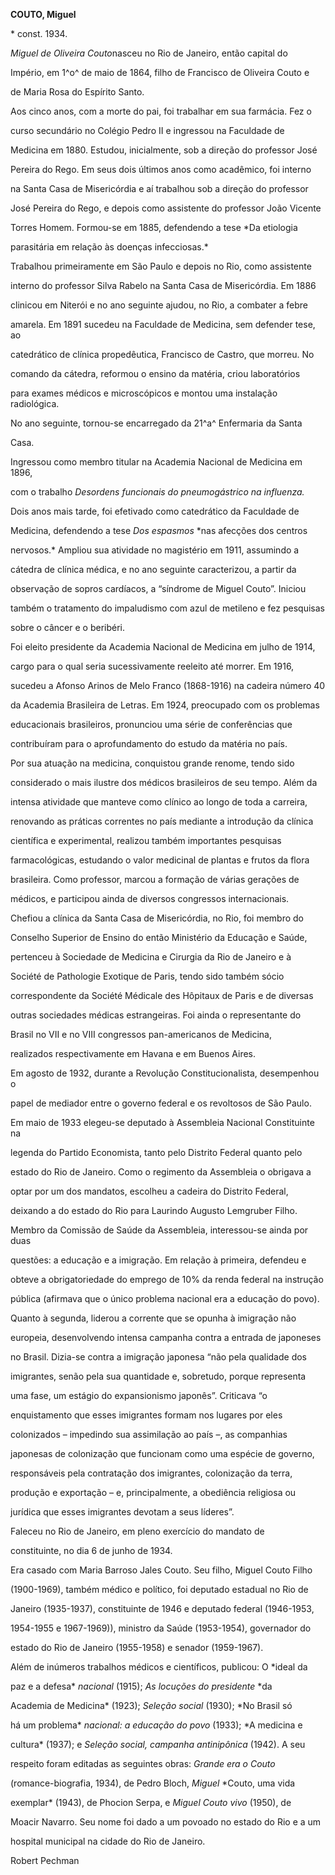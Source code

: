 **COUTO, Miguel**



\* const. 1934.



*Miguel de Oliveira Couto*nasceu no Rio de Janeiro, então capital do

Império, em 1^o^ de maio de 1864, filho de Francisco de Oliveira Couto e

de Maria Rosa do Espírito Santo.



Aos cinco anos, com a morte do pai, foi trabalhar em sua farmácia. Fez o

curso secundário no Colégio Pedro II e ingressou na Faculdade de

Medicina em 1880. Estudou, inicialmente, sob a direção do professor José

Pereira do Rego. Em seus dois últimos anos como acadêmico, foi interno

na Santa Casa de Misericórdia e aí trabalhou sob a direção do professor

José Pereira do Rego, e depois como assistente do professor João Vicente

Torres Homem. Formou-se em 1885, defendendo a tese *Da etiologia

parasitária em relação às doenças infecciosas.*



Trabalhou primeiramente em São Paulo e depois no Rio, como assistente

interno do professor Silva Rabelo na Santa Casa de Misericórdia. Em 1886

clinicou em Niterói e no ano seguinte ajudou, no Rio, a combater a febre

amarela. Em 1891 sucedeu na Faculdade de Medicina, sem defender tese, ao

catedrático de clínica propedêutica, Francisco de Castro, que morreu. No

comando da cátedra, reformou o ensino da matéria, criou laboratórios

para exames médicos e microscópicos e montou uma instalação radiológica.

No ano seguinte, tornou-se encarregado da 21^a^ Enfermaria da Santa

Casa.



Ingressou como membro titular na Academia Nacional de Medicina em 1896,

com o trabalho *Desordens funcionais do pneumogástrico na influenza.*

Dois anos mais tarde, foi efetivado como catedrático da Faculdade de

Medicina, defendendo a tese *Dos espasmos* *nas afecções dos centros

nervosos.* Ampliou sua atividade no magistério em 1911, assumindo a

cátedra de clínica médica, e no ano seguinte caracterizou, a partir da

observação de sopros cardíacos, a “síndrome de Miguel Couto”. Iniciou

também o tratamento do impaludismo com azul de metileno e fez pesquisas

sobre o câncer e o beribéri.



Foi eleito presidente da Academia Nacional de Medicina em julho de 1914,

cargo para o qual seria sucessivamente reeleito até morrer. Em 1916,

sucedeu a Afonso Arinos de Melo Franco (1868-1916) na cadeira número 40

da Academia Brasileira de Letras. Em 1924, preocupado com os problemas

educacionais brasileiros, pronunciou uma série de conferências que

contribuíram para o aprofundamento do estudo da matéria no país.



Por sua atuação na medicina, conquistou grande renome, tendo sido

considerado o mais ilustre dos médicos brasileiros de seu tempo. Além da

intensa atividade que manteve como clínico ao longo de toda a carreira,

renovando as práticas correntes no país mediante a introdução da clínica

científica e experimental, realizou também importantes pesquisas

farmacológicas, estudando o valor medicinal de plantas e frutos da flora

brasileira. Como professor, marcou a formação de várias gerações de

médicos, e participou ainda de diversos congressos internacionais.



Chefiou a clínica da Santa Casa de Misericórdia, no Rio, foi membro do

Conselho Superior de Ensino do então Ministério da Educação e Saúde,

pertenceu à Sociedade de Medicina e Cirurgia da Rio de Janeiro e à

Société de Pathologie Exotique de Paris, tendo sido também sócio

correspondente da Société Médicale des Hôpitaux de Paris e de diversas

outras sociedades médicas estrangeiras. Foi ainda o representante do

Brasil no VII e no VIII congressos pan-americanos de Medicina,

realizados respectivamente em Havana e em Buenos Aires.



Em agosto de 1932, durante a Revolução Constitucionalista, desempenhou o

papel de mediador entre o governo federal e os revoltosos de São Paulo.

Em maio de 1933 elegeu-se deputado à Assembleia Nacional Constituinte na

legenda do Partido Economista, tanto pelo Distrito Federal quanto pelo

estado do Rio de Janeiro. Como o regimento da Assembleia o obrigava a

optar por um dos mandatos, escolheu a cadeira do Distrito Federal,

deixando a do estado do Rio para Laurindo Augusto Lemgruber Filho.

Membro da Comissão de Saúde da Assembleia, interessou-se ainda por duas

questões: a educação e a imigração. Em relação à primeira, defendeu e

obteve a obrigatoriedade do emprego de 10% da renda federal na instrução

pública (afirmava que o único problema nacional era a educação do povo).

Quanto à segunda, liderou a corrente que se opunha à imigração não

europeia, desenvolvendo intensa campanha contra a entrada de japoneses

no Brasil. Dizia-se contra a imigração japonesa “não pela qualidade dos

imigrantes, senão pela sua quantidade e, sobretudo, porque representa

uma fase, um estágio do expansionismo japonês”. Criticava “o

enquistamento que esses imigrantes formam nos lugares por eles

colonizados – impedindo sua assimilação ao país –, as companhias

japonesas de colonização que funcionam como uma espécie de governo,

responsáveis pela contratação dos imigrantes, colonização da terra,

produção e exportação – e, principalmente, a obediência religiosa ou

jurídica que esses imigrantes devotam a seus líderes”.



Faleceu no Rio de Janeiro, em pleno exercício do mandato de

constituinte, no dia 6 de junho de 1934.



Era casado com Maria Barroso Jales Couto. Seu filho, Miguel Couto Filho

(1900-1969), também médico e político, foi deputado estadual no Rio de

Janeiro (1935-1937), constituinte de 1946 e deputado federal (1946-1953,

1954-1955 e 1967-1969)), ministro da Saúde (1953-1954), governador do

estado do Rio de Janeiro (1955-1958) e senador (1959-1967).



Além de inúmeros trabalhos médicos e científicos, publicou: O *ideal da

paz e a defesa* *nacional* (1915); *As locuções do presidente* *da

Academia de Medicina* (1923); *Seleção* *social* (1930); *No Brasil só

há um problema* *nacional: a educação do povo* (1933); *A medicina e

cultura* (1937); e *Seleção social, campanha antinipônica* (1942). A seu

respeito foram editadas as seguintes obras: *Grande era o Couto*

(romance-biografia, 1934), de Pedro Bloch, *Miguel* *Couto, uma vida

exemplar* (1943), de Phocion Serpa, e *Miguel Couto vivo* (1950), de

Moacir Navarro. Seu nome foi dado a um povoado no estado do Rio e a um

hospital municipal na cidade do Rio de Janeiro.



Robert Pechman



